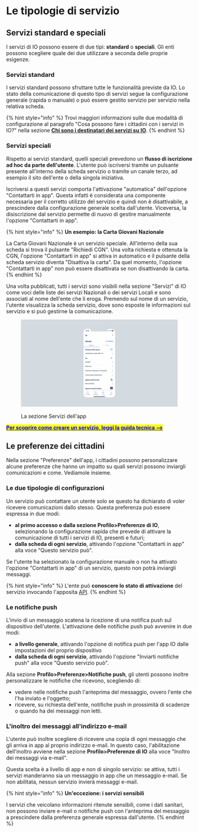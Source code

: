 # Le tipologie di servizio

## Servizi standard e speciali&#x20;

I servizi di IO possono essere di due tipi: **standard** o **speciali**. Gli enti possono scegliere quale dei due utilizzare a seconda delle proprie esigenze.

### Servizi standard&#x20;

I servizi standard possono sfruttare tutte le funzionalità previste da IO. Lo stato della comunicazione di questo tipo di servizi segue la configurazione generale (rapida o manuale) o può essere gestito servizio per servizio nella relativa scheda.

{% hint style="info" %}
Trovi maggiori informazioni sulle due modalità di configurazione al paragrafo "Cosa possono fare i cittadini con i servizi in IO?" nella sezione [**Chi sono i destinatari dei servizi su** **IO**](../gli-attori-dei-servizi/chi-sono-i-destinatari-dei-servizi-su-io.md).
{% endhint %}

### Servizi speciali

Rispetto ai servizi standard, quelli speciali prevedono un **flusso di iscrizione ad hoc da parte dell'utente**. L'utente può iscriversi tramite un pulsante presente all'interno della scheda servizio o tramite un canale terzo, ad esempio il sito dell'ente o della singola iniziativa.

Iscriversi a questi servizi comporta l'attivazione "automatica" dell'opzione "Contattarti in app". Questa infatti è considerata una componente necessaria per il corretto utilizzo del servizio e quindi non è disattivabile, a prescindere dalla configurazione generale scelta dall'utente. Viceversa, la disiscrizione dal servizio permette di nuovo di gestire manualmente l'opzione "Contattarti in app".&#x20;

{% hint style="info" %}
**Un esempio: la Carta Giovani Nazionale**

La Carta Giovani Nazionale è un servizio speciale. All'interno della sua scheda si trova il pulsante "Richiedi CGN". Una volta richiesta e ottenuta la CGN, l'opzione "Contattarti in app" si attiva in automatico e il pulsante della scheda servizio diventa "Disattiva la carta". Da quel momento, l'opzione "Contattarti in app" non può essere disattivata se non disattivando la carta.
{% endhint %}

Una volta pubblicati, tutti i servizi sono visibili nella sezione "Servizi" di IO come voci delle liste dei servizi Nazionali o dei servizi Locali e sono associati al nome dell'ente che li eroga. Premendo sul nome di un servizio, l'utente visualizza la scheda servizio, dove sono esposte le informazioni sul servizio e si può gestirne la comunicazione.

<figure><img src="../.gitbook/assets/servizi.png" alt=""><figcaption><p>La sezione Servizi dell'app</p></figcaption></figure>

[<mark style="color:blue;">**Per scoprire come creare un servizio, leggi la guida tecnica -->**</mark>](http://localhost:5000/s/coSKRte21UjDBRWKLtEs/funzionalita/creare-un-servizio)&#x20;

## Le preferenze dei cittadini

Nella sezione "Preferenze" dell'app, i cittadini possono personalizzare alcune preferenze che hanno un impatto su quali servizi possono inviargli comunicazioni e come. Vediamole insieme.

### Le due tipologie di configurazioni

Un servizio può contattare un utente solo se questo ha dichiarato di voler ricevere comunicazioni dallo stesso. Questa preferenza può essere espressa in due modi:

* **al primo accesso o dalla sezione Profilo>Preferenze di IO**, selezionando la configurazione rapida che prevede di attivare la comunicazione di tutti i servizi di IO, presenti e futuri;
* **dalla scheda di ogni servizio**, attivando l'opzione "Contattarti in app" alla voce "Questo servizio può".

Se l'utente ha selezionato la configurazione manuale o non ha attivato l'opzione "Contattarti in app" di un servizio, questo non potrà inviargli messaggi.&#x20;

{% hint style="info" %}
L'ente può **conoscere lo stato di attivazione** del servizio invocando l'apposita [API](http://localhost:5000/s/coSKRte21UjDBRWKLtEs/api/api-messaggi/get-a-user-profile-using-post).
{% endhint %}

### Le notifiche push&#x20;

L'invio di un messaggio scatena la ricezione di una notifica push sul dispositivo dell'utente. L'attivazione delle notifiche push può avvenire in due modi:&#x20;

* **a livello generale**, attivando l'opzione di notifica push per l'app IO dalle impostazioni del proprio dispositivo
* **dalla scheda di ogni servizio**, attivando l'opzione "Inviarti notifiche push" alla voce "Questo servizio può".

Alla sezione **Profilo>Preferenze>Notifiche push**, gli utenti possono inoltre personalizzare le notifiche che ricevono, scegliendo di:

* vedere nelle notifiche push l'anteprima del messaggio, ovvero l'ente che l'ha inviato e l'oggetto;
* ricevere, su richiesta dell'ente, notifiche push in prossimità di scadenze o quando ha dei messaggi non letti.

### L'inoltro dei messaggi all'indirizzo e-mail

L'utente può inoltre scegliere di ricevere una copia di ogni messaggio che gli arriva in app al proprio indirizzo e-mail. In questo caso, l'abilitazione dell'inoltro avviene nella sezione **Profilo>Preferenze di IO** alla voce "Inoltro dei messaggi via e-mail".

Questa scelta è a livello di app e non di singolo servizio: se attiva, tutti i servizi manderanno sia un messaggio in app che un messaggio e-mail. Se non abilitata, nessun servizio invierà messaggi e-mail.

{% hint style="info" %}
**Un'eccezione: i servizi sensibili**

I servizi che veicolano informazioni ritenute sensibili, come i dati sanitari, non possono inviare e-mail o notifiche push con l'anteprima del messaggio a prescindere dalla preferenza generale espressa dall'utente.
{% endhint %}

